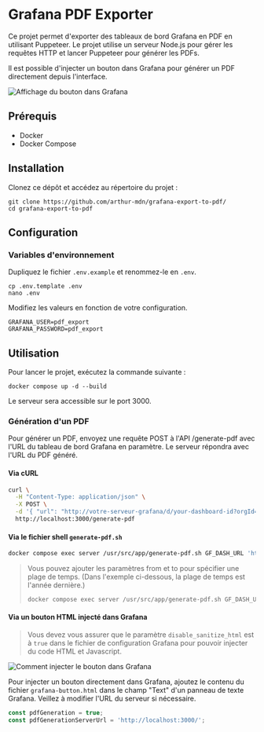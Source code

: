 # Grafana PDF Exporter

Ce projet permet d'exporter des tableaux de bord Grafana en PDF en utilisant Puppeteer. Le projet utilise un serveur Node.js pour gérer les requêtes HTTP et lancer Puppeteer pour générer les PDFs.

Il est possible d'injecter un bouton dans Grafana pour générer un PDF directement depuis l'interface.

![Affichage du bouton dans Grafana](https://github.com/arthur-mdn/grafana-export-to-pdf/blob/main/illustrations/injected-button-in-grafana.png)

## Prérequis

- Docker
- Docker Compose

## Installation

Clonez ce dépôt et accédez au répertoire du projet :

```shell
git clone https://github.com/arthur-mdn/grafana-export-to-pdf/
cd grafana-export-to-pdf
```

## Configuration

### Variables d'environnement
Dupliquez le fichier `.env.example` et renommez-le en `.env`. 

```shell
cp .env.template .env
nano .env
```

Modifiez les valeurs en fonction de votre configuration.

```dotenv
GRAFANA_USER=pdf_export
GRAFANA_PASSWORD=pdf_export
```


## Utilisation
Pour lancer le projet, exécutez la commande suivante :

```shell
docker compose up -d --build
```
Le serveur sera accessible sur le port 3000.

### Génération d'un PDF
Pour générer un PDF, envoyez une requête POST à l'API /generate-pdf avec l'URL du tableau de bord Grafana en paramètre.
Le serveur répondra avec l'URL du PDF généré.

#### Via cURL
```bash
curl \
  -H "Content-Type: application/json" \
  -X POST \
  -d '{ "url": "http://votre-serveur-grafana/d/your-dashboard-id?orgId=1&kiosk"}' \
  http://localhost:3000/generate-pdf
```

#### Via le fichier shell `generate-pdf.sh`
```bash
docker compose exec server /usr/src/app/generate-pdf.sh GF_DASH_URL 'http://votre-serveur-grafana/d/your-dashboard-id?orgId=1&kiosk'
```
> Vous pouvez ajouter les paramètres from et to pour spécifier une plage de temps. (Dans l'exemple ci-dessous, la plage de temps est l'année dernière.)
> ```bash
> docker compose exec server /usr/src/app/generate-pdf.sh GF_DASH_URL 'http://votre-serveur-grafana/d/your-dashboard-id?orgId=1&kiosk' GF_FROM 'now-1y/y' GF_TO 'now-1y/y'
> ```

#### Via un bouton HTML injecté dans Grafana
> Vous devez vous assurer que le paramètre ``disable_sanitize_html`` est à ``true`` dans le fichier de configuration Grafana pour pouvoir injecter du code HTML et Javascript.
> 
![Comment injecter le bouton dans Grafana](https://github.com/arthur-mdn/grafana-export-to-pdf/blob/main/illustrations/inject-button-in-grafana.png)

Pour injecter un bouton directement dans Grafana, ajoutez le contenu du fichier `grafana-button.html` dans le champ "Text" d'un panneau de texte Grafana.
Veillez à modifier l'URL du serveur si nécessaire.
```javascript
const pdfGeneration = true;
const pdfGenerationServerUrl = 'http://localhost:3000/';
```

